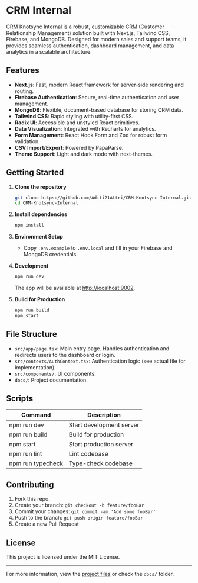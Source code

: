# CRM Internal

CRM Knotsync Internal is a robust, customizable CRM (Customer Relationship Management) solution built with Next.js, Tailwind CSS, Firebase, and MongoDB. Designed for modern sales and support teams, it provides seamless authentication, dashboard management, and data analytics in a scalable architecture.

## Features

- **Next.js**: Fast, modern React framework for server-side rendering and routing.
- **Firebase Authentication**: Secure, real-time authentication and user management.
- **MongoDB**: Flexible, document-based database for storing CRM data.
- **Tailwind CSS**: Rapid styling with utility-first CSS.
- **Radix UI**: Accessible and unstyled React primitives.
- **Data Visualization**: Integrated with Recharts for analytics.
- **Form Management**: React Hook Form and Zod for robust form validation.
- **CSV Import/Export**: Powered by PapaParse.
- **Theme Support**: Light and dark mode with next-themes.

## Getting Started

1. **Clone the repository**
   ```bash
   git clone https://github.com/Aditi21Attri/CRM-Knotsync-Internal.git
   cd CRM-Knotsync-Internal
   ```

2. **Install dependencies**
   ```bash
   npm install
   ```

3. **Environment Setup**
   - Copy `.env.example` to `.env.local` and fill in your Firebase and MongoDB credentials.

4. **Development**
   ```bash
   npm run dev
   ```
   The app will be available at [http://localhost:9002](http://localhost:9002).

5. **Build for Production**
   ```bash
   npm run build
   npm start
   ```

## File Structure

- `src/app/page.tsx`: Main entry page. Handles authentication and redirects users to the dashboard or login.
- `src/contexts/AuthContext.tsx`: Authentication logic (see actual file for implementation).
- `src/components/`: UI components.
- `docs/`: Project documentation.

## Scripts

| Command              | Description                        |
|----------------------|------------------------------------|
| npm run dev          | Start development server           |
| npm run build        | Build for production               |
| npm start            | Start production server            |
| npm run lint         | Lint codebase                      |
| npm run typecheck    | Type-check codebase                |

## Contributing

1. Fork this repo.
2. Create your branch: `git checkout -b feature/fooBar`
3. Commit your changes: `git commit -am 'Add some fooBar'`
4. Push to the branch: `git push origin feature/fooBar`
5. Create a new Pull Request

## License

This project is licensed under the MIT License.

---

For more information, view the [project files](https://github.com/Aditi21Attri/CRM-Knotsync-Internal/tree/main) or check the `docs/` folder.
